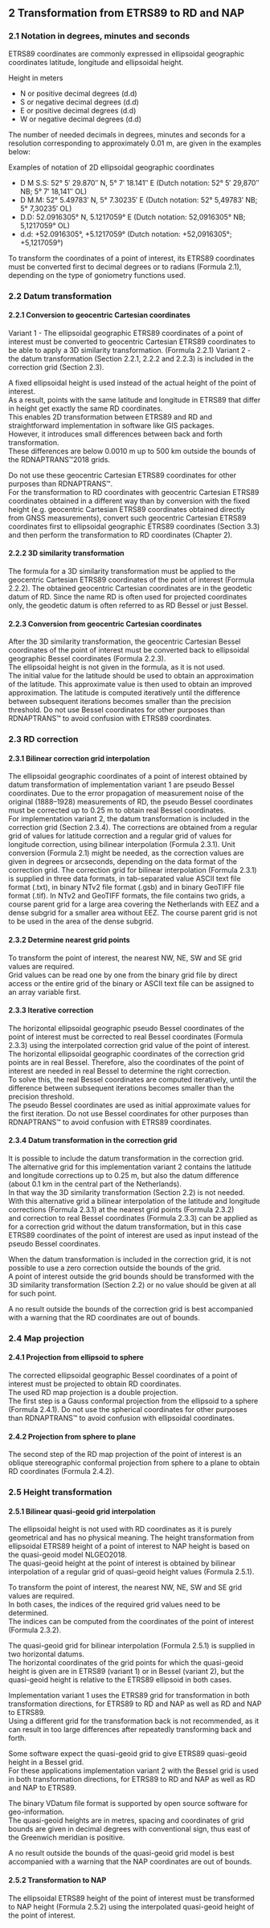## 2 Transformation from ETRS89 to RD and NAP

### 2.1 Notation in degrees, minutes and seconds

ETRS89 coordinates are commonly expressed in ellipsoidal geographic coordinates latitude, longitude and ellipsoidal height.

Height in meters

- N or positive decimal degrees (d.d)
- S or negative decimal degrees (d.d)  
- E or positive decimal degrees (d.d)  
- W or negative decimal degrees (d.d)  

The number of needed decimals in degrees, minutes and seconds for a resolution corresponding to approximately 0.01 m, are given in the examples below:

Examples of notation of 2D ellipsoidal geographic coordinates  

- D M S.S: 52° 5′ 29.870″ N, 5° 7′ 18.141″ E (Dutch notation: 52° 5′ 29,870″ NB; 5° 7′ 18,141″ OL)
- D M.M: 52° 5.49783′ N, 5° 7.30235′ E (Dutch notation: 52° 5,49783′ NB; 5° 7,30235′ OL)  
- D.D: 52.0916305° N, 5.1217059° E (Dutch notation: 52,0916305° NB; 5,1217059° OL)  
- d.d: +52.0916305°, +5.1217059° (Dutch notation: +52,0916305°; +5,1217059°)  

To transform the coordinates of a point of interest, its ETRS89 coordinates must be converted first to decimal degrees or to radians (Formula 2.1), depending on the type of goniometry functions used.

### 2.2 Datum transformation

#### 2.2.1 Conversion to geocentric Cartesian coordinates

Variant 1 - The ellipsoidal geographic ETRS89 coordinates of a point of interest must be converted to geocentric Cartesian ETRS89 coordinates to be able to apply a 3D similarity transformation. (Formula 2.2.1)
Variant 2 - the datum transformation (Section 2.2.1, 2.2.2 and 2.2.3) is included in the correction grid (Section 2.3).

A fixed ellipsoidal height is used instead of the actual height of the point of interest.  
As a result, points with the same latitude and longitude in ETRS89 that differ in height get exactly the same RD coordinates.  
This enables 2D transformation between ETRS89 and RD and straightforward implementation in software like GIS packages.  
However, it introduces small differences between back and forth transformation.  
These differences are below 0.0010 m up to 500 km outside the bounds of the RDNAPTRANS™2018 grids.  

Do not use these geocentric Cartesian ETRS89 coordinates for other purposes than RDNAPTRANS™.  
For the transformation to RD coordinates with geocentric Cartesian ETRS89 coordinates obtained in a different way than by conversion with the fixed height (e.g. geocentric Cartesian ETRS89 coordinates obtained directly from GNSS measurements), convert such geocentric Cartesian ETRS89 coordinates first to ellipsoidal geographic ETRS89 coordinates (Section 3.3) and then perform the transformation to RD coordinates (Chapter 2).

#### 2.2.2 3D similarity transformation

The formula for a 3D similarity transformation must be applied to the geocentric Cartesian ETRS89 coordinates of the point of interest (Formula 2.2.2).
The obtained geocentric Cartesian coordinates are in the geodetic datum of RD.
Since the name RD is often used for projected coordinates only, the geodetic datum is often referred to as RD Bessel or just Bessel.

#### 2.2.3 Conversion from geocentric Cartesian coordinates

After the 3D similarity transformation, the geocentric Cartesian Bessel coordinates of the point of interest must be converted back to ellipsoidal geographic Bessel coordinates (Formula 2.2.3).  
The ellipsoidal height is not given in the formula, as it is not used.  
The initial value for the latitude should be used to obtain an approximation of the latitude. This approximate value is then used to obtain an improved approximation. The latitude is computed iteratively until the difference between subsequent iterations becomes smaller than the precision threshold.
Do not use Bessel coordinates for other purposes than RDNAPTRANS™ to avoid confusion with ETRS89 coordinates.

### 2.3 RD correction

#### 2.3.1 Bilinear correction grid interpolation

The ellipsoidal geographic coordinates of a point of interest obtained by datum transformation of implementation variant 1 are pseudo Bessel coordinates. Due to the error propagation of measurement noise of the original (1888–1928) measurements of RD, the pseudo Bessel coordinates must be corrected up to 0.25 m to obtain real Bessel coordinates.  
For implementation variant 2, the datum transformation is included in the correction grid (Section 2.3.4).
The corrections are obtained from a regular grid of values for latitude correction and a regular grid of values for longitude correction, using bilinear interpolation (Formula 2.3.1). Unit conversion (Formula 2.1) might be needed, as the correction values are given in degrees or arcseconds, depending on the data format of the correction grid. The correction grid for bilinear interpolation (Formula 2.3.1) is supplied in three data formats, in tab-separated value ASCII text file format (.txt), in binary NTv2 file format (.gsb) and in binary GeoTIFF file format (.tif). In NTv2 and GeoTIFF formats, the file contains two grids, a course parent grid for a large area covering the Netherlands with EEZ and a dense subgrid for a smaller area without EEZ. The course parent grid is not to be used in the area of the dense subgrid.

#### 2.3.2 Determine nearest grid points

To transform the point of interest, the nearest NW, NE, SW and SE grid values are required.  
Grid values can be read one by one from the binary grid file by direct access or the entire grid of the binary or ASCII text file can be assigned to an array variable first.

#### 2.3.3 Iterative correction

The horizontal ellipsoidal geographic pseudo Bessel coordinates of the point of interest must be corrected to real Bessel coordinates (Formula 2.3.3) using the interpolated correction grid value of the point of interest.  
The horizontal ellipsoidal geographic coordinates of the correction grid points are in real Bessel.
Therefore, also the coordinates of the point of interest are needed in real Bessel to determine the right correction.  
To solve this, the real Bessel coordinates are computed iteratively, until the difference between subsequent iterations becomes smaller than the precision threshold.  
The pseudo Bessel coordinates are used as initial approximate values for the first iteration.
Do not use Bessel coordinates for other purposes than RDNAPTRANS™ to avoid confusion with ETRS89 coordinates.

#### 2.3.4 Datum transformation in the correction grid

It is possible to include the datum transformation in the correction grid.  
The alternative grid for this implementation variant 2 contains the latitude and longitude corrections up to 0.25 m, but also the datum difference (about 0.1 km in the central part of the Netherlands).  
In that way the 3D similarity transformation (Section 2.2) is not needed.  
With this alternative grid a bilinear interpolation of the latitude and longitude corrections (Formula 2.3.1) at the nearest grid points (Formula 2.3.2)  
and correction to real Bessel coordinates (Formula 2.3.3) can be applied as for a correction grid without the datum transformation, but in this case ETRS89 coordinates of the point of interest are used as input instead of the pseudo Bessel coordinates.

When the datum transformation is included in the correction grid, it is not possible to use a zero correction outside the bounds of the grid.  
A point of interest outside the grid bounds should be transformed with the 3D similarity transformation (Section 2.2) or no value should be given at all for such point.  

A no result outside the bounds of the correction grid is best accompanied with a warning that the RD coordinates are out of bounds.

### 2.4 Map projection

#### 2.4.1 Projection from ellipsoid to sphere

The corrected ellipsoidal geographic Bessel coordinates of a point of interest must be projected to obtain RD coordinates.  
The used RD map projection is a double projection.  
The first step is a Gauss conformal projection from the ellipsoid to a sphere (Formula 2.4.1).
Do not use the spherical coordinates for other purposes than RDNAPTRANS™ to avoid confusion with ellipsoidal coordinates.

#### 2.4.2 Projection from sphere to plane

The second step of the RD map projection of the point of interest is an oblique stereographic conformal projection from sphere to a plane to obtain RD coordinates (Formula 2.4.2).

### 2.5 Height transformation

#### 2.5.1 Bilinear quasi-geoid grid interpolation

The ellipsoidal height is not used with RD coordinates as it is purely geometrical and has no physical meaning. The height transformation from ellipsoidal ETRS89 height of a point of interest to NAP height is based on the quasi-geoid model NLGEO2018.  
The quasi-geoid height at the point of interest is obtained by bilinear interpolation of a regular grid of quasi-geoid height values (Formula 2.5.1).

To transform the point of interest, the nearest NW, NE, SW and SE grid values are required.  
In both cases, the indices of the required grid values need to be determined.  
The indices can be computed from the coordinates of the point of interest (Formula 2.3.2).

The quasi-geoid grid for bilinear interpolation (Formula 2.5.1) is supplied in two horizontal datums.  
The horizontal coordinates of the grid points for which the quasi-geoid height is given are in ETRS89 (variant 1) or in Bessel (variant 2), but the quasi-geoid height is relative to the ETRS89 ellipsoid in both cases.  

Implementation variant 1 uses the ETRS89 grid for transformation in both transformation directions, for ETRS89 to RD and NAP as well as RD and NAP to ETRS89.  
Using a different grid for the transformation back is not recommended, as it can result in too large differences after repeatedly transforming back and forth.

Some software expect the quasi-geoid grid to give ETRS89 quasi-geoid height in a Bessel grid.  
For these applications implementation variant 2 with the Bessel grid is used in both transformation directions, for ETRS89 to RD and NAP as well as RD and NAP to ETRS89.

The binary VDatum file format is supported by open source software for geo-information.  
The quasi-geoid heights are in metres, spacing and coordinates of grid bounds are given in decimal degrees with conventional sign, thus east of the Greenwich meridian is positive.  

A no result outside the bounds of the quasi-geoid grid model is best accompanied with a warning that the NAP coordinates are out of bounds.

#### 2.5.2 Transformation to NAP

The ellipsoidal ETRS89 height of the point of interest must be transformed to NAP height (Formula 2.5.2) using the interpolated quasi-geoid height of the point of interest.
